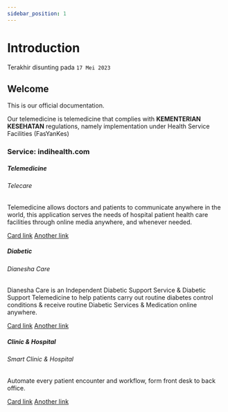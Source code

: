```yaml
---
sidebar_position: 1
---
```


# Introduction
Terakhir disunting pada `17 Mei 2023`

## Welcome
This is our official documentation.

Our telemedicine is telemedicine that complies with **KEMENTERIAN KESEHATAN** regulations, namely implementation under Health Service Facilities (FasYanKes)

### Service: indihealth.com

<div class="col-md-12 mt-5">
  <div class="row">
    <div class="col-md-4">
      <div class="card card-service">
        <div class="card-body">
          <h5 class="card-title">Telemedicine</h5>
          <h6 class="card-subtitle mb-2 text-body-secondary">Telecare</h6>
          <p class="card-text">Telemedicine allows doctors and patients to communicate anywhere in the world, this application serves the needs of hospital patient health care facilities through online media anywhere, and whenever needed.</p>
          <a href="#" class="card-link">Card link</a>
          <a href="#" class="card-link">Another link</a>
        </div>
      </div>
    </div>
    <div class="col-md-4">
      <div class="card card-service">
        <div class="card-body">
          <h5 class="card-title">Diabetic</h5>
          <h6 class="card-subtitle mb-2 text-body-secondary">Dianesha Care</h6>
          <p class="card-text">Dianesha Care is an Independent Diabetic Support Service & Diabetic Support Telemedicine to help patients carry out routine diabetes control conditions & receive routine Diabetic Services & Medication online anywhere.</p>
          <a href="#" class="card-link">Card link</a>
          <a href="#" class="card-link">Another link</a>
        </div>
      </div>
    </div>
    <div class="col-md-4">
      <div class="card card-service">
        <div class="card-body">
          <h5 class="card-title">Clinic & Hospital</h5>
          <h6 class="card-subtitle mb-2 text-body-secondary">Smart Clinic & Hospital</h6>
          <p class="card-text">Automate every patient encounter and workflow, form front desk to back office.</p>
          <a href="#" class="card-link">Card link</a>
          <a href="#" class="card-link">Another link</a>
        </div>
      </div>
    </div>
  </div>
</div>
